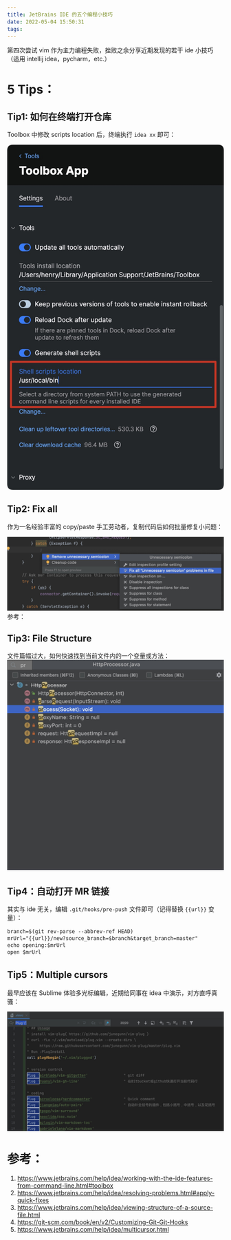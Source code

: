 ```yaml
---
title: JetBrains IDE 的五个编程小技巧
date: 2022-05-04 15:50:31
tags:
---
```



第四次尝试 vim 作为主力编程失败，挫败之余分享近期发现的若干 ide 小技巧（适用 intellij idea，pycharm，etc.）

<!--more-->

# 5 Tips：

## Tip1: 如何在终端打开仓库
Toolbox 中修改 scripts location 后，终端执行 `idea xx` 即可：

![](../images/blog/2021-09-04-jvm-note/16516488178925.jpg)


## Tip2: Fix all
作为一名经验丰富的 copy/paste 手工劳动者，复制代码后如何批量修复小问题：

![](../images/blog/2021-09-04-jvm-note/16471630809745.jpg)
参考：

## Tip3: File Structure
文件篇幅过大，如何快速找到当前文件内的一个变量或方法：
![](../images/blog/2021-09-04-jvm-note/16471636200710.jpg)

## Tip4：自动打开 MR 链接
其实与 ide 无关，编辑 `.git/hooks/pre-push` 文件即可（记得替换 `{{url}}` 变量）：

```
branch=$(git rev-parse --abbrev-ref HEAD)
mrUrl="{{url}}/new?source_branch=$branch&target_branch=master"
echo opening:$mrUrl
open $mrUrl
```

## Tip5：Multiple cursors

最早应该在 Sublime 体验多光标编辑，近期给同事在 idea 中演示，对方直呼真骚：

![](../images/blog/2021-09-04-jvm-note/16516497949165.jpg)





# 参考：
1. https://www.jetbrains.com/help/idea/working-with-the-ide-features-from-command-line.html#toolbox
2. https://www.jetbrains.com/help/idea/resolving-problems.html#apply-quick-fixes
3. https://www.jetbrains.com/help/idea/viewing-structure-of-a-source-file.html
4. https://git-scm.com/book/en/v2/Customizing-Git-Git-Hooks
5. https://www.jetbrains.com/help/idea/multicursor.html
